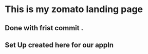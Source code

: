 # This is my zomato landing page 

## Done with frist commit .

## Set Up created here for our appln